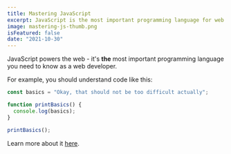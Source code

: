 ```yaml
---
title: Mastering JavaScript
excerpt: JavaScript is the most important programming language for web development. You probably don't know it well enough!
image: mastering-js-thumb.png
isFeatured: false
date: "2021-10-30"
---
```


JavaScript powers the web - it's **the** most important programming language you need to know as a web developer.

For example, you should understand code like this:

```js
const basics = "Okay, that should not be too difficult actually";

function printBasics() {
  console.log(basics);
}

printBasics();
```

Learn more about it [here](https://academind.com).
